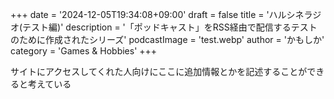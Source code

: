 +++
date = '2024-12-05T19:34:08+09:00'
draft = false
title = 'ハルシネラジオ(テスト編)'
description = '「ポッドキャスト」をRSS経由で配信するテストのために作成されたシリーズ'
podcastImage = 'test.webp'
author = 'かもしか'
category = 'Games &amp; Hobbies'
+++

サイトにアクセスしてくれた人向けにここに追加情報とかを記述することができると考えている
